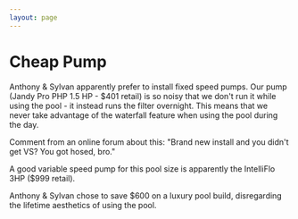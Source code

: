 ```yaml
---
layout: page
---
```


# Cheap Pump

Anthony & Sylvan apparently prefer to install fixed speed pumps. Our pump (Jandy Pro PHP 1.5 HP - $401 retail) is so noisy that we don't run it while using the pool - it instead runs the filter overnight. This means that we never take advantage of the waterfall feature when using the pool during the day.

Comment from an online forum about this: "Brand new install and you didn't get VS? You got hosed, bro."

A good variable speed pump for this pool size is apparently the IntelliFlo 3HP ($999 retail).

Anthony & Sylvan chose to save $600 on a luxury pool build, disregarding the lifetime aesthetics of using the pool.
